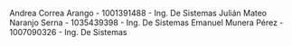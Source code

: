 Andrea Correa Arango - 1001391488 - Ing. De Sistemas
Julián Mateo Naranjo Serna - 1035439398 - Ing. De Sistemas
Emanuel Munera Pérez - 1007090326 - Ing. De Sistemas
